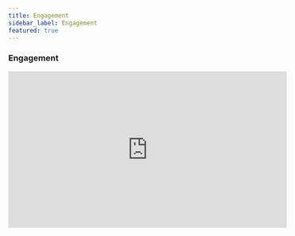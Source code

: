 ```yaml
---
title: Engagement
sidebar_label: Engagement
featured: true
---
```




### Engagement

<iframe width="560" height="315" src="https://www.youtube.com/embed/HWcOSroSusk" title="YouTube video player" frameborder="0" allow="autoplay; clipboard-write; picture-in-picture" alllow="fullscreen"></iframe>